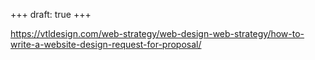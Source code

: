 +++
draft: true
+++

https://vtldesign.com/web-strategy/web-design-web-strategy/how-to-write-a-website-design-request-for-proposal/
